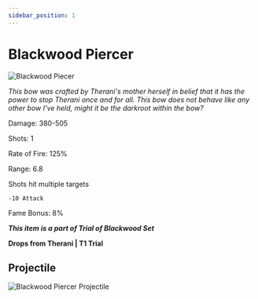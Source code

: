 ```yaml
---
sidebar_position: 1
---
```


# Blackwood Piercer

![Blackwood Piecer](https://vwiki.valorserver.com/api/item/picture/blackwood%20piercer)

<i>This bow was crafted by Therani's mother herself in belief that it has the power to stop Therani once and for all. This bow does not behave like any other bow I've held, might it be the darkroot within the bow?</i>

Damage: 380-505

Shots: 1

Rate of Fire: 125%

Range: 6.8

Shots hit multiple targets

    -10 Attack
    
Fame Bonus: 8%

***This item is a part of Trial of Blackwood Set***

**Drops from Therani | T1 Trial**

## Projectile 

![Blackwood Piercer Projectile](https://cdn.discordapp.com/attachments/953134990428868629/981331243528495144/blackwood_piercer.gif)
